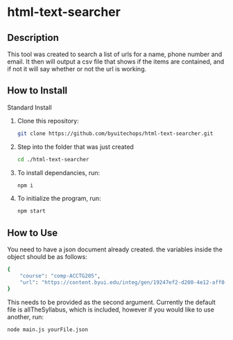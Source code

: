 # html-text-searcher
## Description 
This tool was created to search a list of urls for a name, phone number and email. It then will output a csv
file that shows if the items are contained, and if not it will say whether or not the url is working.

## How to Install

Standard Install

1. Clone this repository:
    ```bash
    git clone https://github.com/byuitechops/html-text-searcher.git
    ```
1. Step into the folder that was just created 
    ```bash
    cd ./html-text-searcher
    ```
1. To install dependancies, run:
    ```bash
    npm i
    ```

1. To initialize the program, run:
    ```bash
    npm start
    ```
<!--- TODO: Add Additional Installation/Set Up Instructions, then delete this comment  --->

## How to Use
You need to have a json document already created. 
the variables inside the object should be as follows:

```bash
{
    "course": "comp-ACCTG205",
    "url": "https://content.byui.edu/integ/gen/19247ef2-d200-4e12-aff0-33980b734e13/0/acctg205syllabus.html"
}
```
This needs to be provided as the second argument.
Currently the default file is allTheSyllabus, which is included, however if you would like to use another, run:

```bash
node main.js yourFile.json
```
